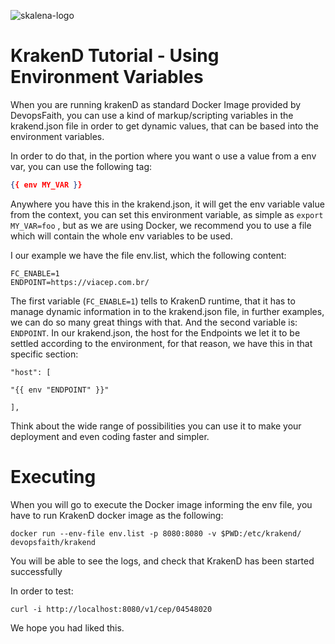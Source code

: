 ![skalena-logo](https://static.wixstatic.com/media/6bd302_9111478163da47e1922199a6ed6d6c02~mv2.png/v1/crop/x_0,y_13,w_1681,h_363/fill/w_362,h_78,al_c,usm_0.66_1.00_0.01,enc_auto/skalena_Agua.png)
# KrakenD Tutorial - Using Environment Variables
When you are running krakenD as standard Docker Image provided by DevopsFaith, you can use  a kind of markup/scripting variables in the krakend.json file in order to get dynamic values, that can be based into the environment variables. 

In order to do that, in the portion where you want o use a value from a env var, you can use the following tag: 
```json
{{ env MY_VAR }} 
```

Anywhere you have this in the krakend.json, it will get the env variable value from the context, you can set this environment variable, as simple as `export MY_VAR=foo` ,  but as we are using Docker, we recommend you to use a file which will contain the whole env variables to be used. 

I our example we have the file env.list, which the following content:

    FC_ENABLE=1
    ENDPOINT=https://viacep.com.br/

The first variable (`FC_ENABLE=1`)  tells to KrakenD runtime, that it has to manage dynamic information in to the krakend.json file, in further examples, we can do so many great things with that.  And the second variable is: `ENDPOINT`. In our krakend.json, the host for the Endpoints we let it to be settled according to the environment, for that reason, we have this in that specific section: 

    "host": [
    
    "{{ env "ENDPOINT" }}"
    
    ],

Think about the wide range of possibilities you can use it to make your deployment and even coding faster and simpler. 

# Executing
When you will go to execute the Docker image informing the env file, you have to run KrakenD docker image as the following: 

    docker run --env-file env.list -p 8080:8080 -v $PWD:/etc/krakend/ devopsfaith/krakend

You will be able to see the logs, and check that KrakenD has been started successfully 

In order to test:
```terminal
curl -i http://localhost:8080/v1/cep/04548020
```
We hope you had liked this. 